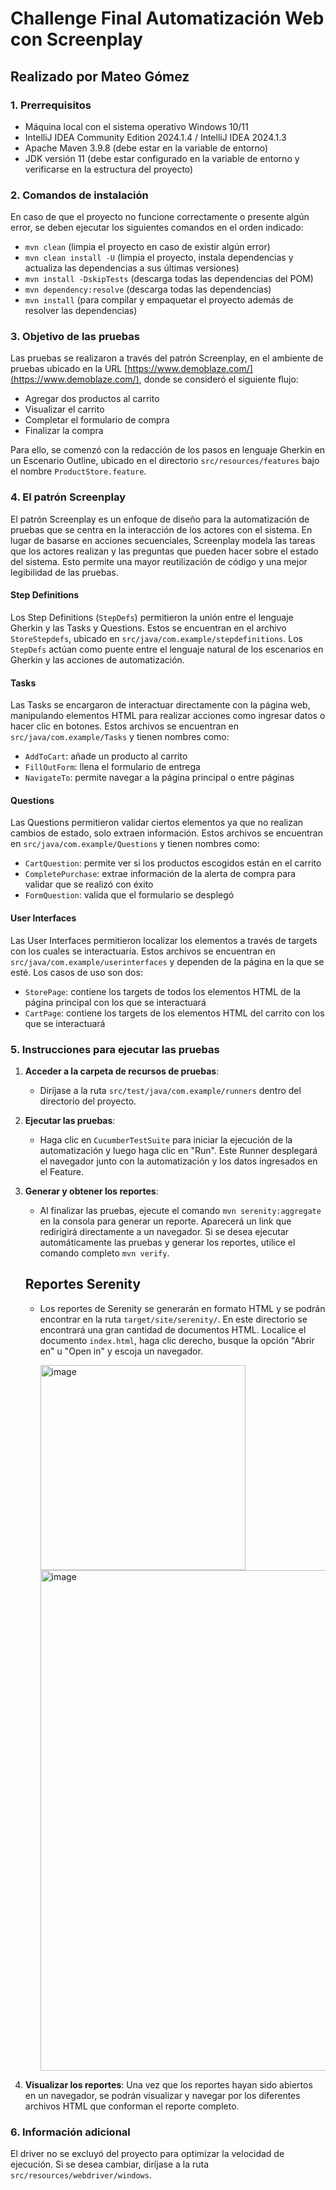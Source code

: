 # Challenge Final Automatización Web con Screenplay

## Realizado por Mateo Gómez

### 1. Prerrequisitos
- Máquina local con el sistema operativo Windows 10/11
- IntelliJ IDEA Community Edition 2024.1.4 / IntelliJ IDEA 2024.1.3
- Apache Maven 3.9.8 (debe estar en la variable de entorno)
- JDK versión 11 (debe estar configurado en la variable de entorno y verificarse en la estructura del proyecto)

### 2. Comandos de instalación
En caso de que el proyecto no funcione correctamente o presente algún error, se deben ejecutar los siguientes comandos en el orden indicado:
- `mvn clean` (limpia el proyecto en caso de existir algún error)
- `mvn clean install -U` (limpia el proyecto, instala dependencias y actualiza las dependencias a sus últimas versiones)
- `mvn install -DskipTests` (descarga todas las dependencias del POM)
- `mvn dependency:resolve` (descarga todas las dependencias)
- `mvn install` (para compilar y empaquetar el proyecto además de resolver las dependencias)

### 3. Objetivo de las pruebas
Las pruebas se realizaron a través del patrón Screenplay, en el ambiente de pruebas ubicado en la URL [https://www.demoblaze.com/](https://www.demoblaze.com/), donde se consideró el siguiente flujo:

- Agregar dos productos al carrito
- Visualizar el carrito
- Completar el formulario de compra
- Finalizar la compra

Para ello, se comenzó con la redacción de los pasos en lenguaje Gherkin en un Escenario Outline, ubicado en el directorio `src/resources/features` bajo el nombre `ProductStore.feature`.

### 4. El patrón Screenplay
El patrón Screenplay es un enfoque de diseño para la automatización de pruebas que se centra en la interacción de los actores con el sistema. En lugar de basarse en acciones secuenciales, Screenplay modela las tareas que los actores realizan y las preguntas que pueden hacer sobre el estado del sistema. Esto permite una mayor reutilización de código y una mejor legibilidad de las pruebas.

#### Step Definitions
Los Step Definitions (`StepDefs`) permitieron la unión entre el lenguaje Gherkin y las Tasks y Questions. Estos se encuentran en el archivo `StoreStepdefs`, ubicado en `src/java/com.example/stepdefinitions`. Los `StepDefs` actúan como puente entre el lenguaje natural de los escenarios en Gherkin y las acciones de automatización.

#### Tasks
Las Tasks se encargaron de interactuar directamente con la página web, manipulando elementos HTML para realizar acciones como ingresar datos o hacer clic en botones. Estos archivos se encuentran en `src/java/com.example/Tasks` y tienen nombres como:
- `AddToCart`: añade un producto al carrito
- `FillOutForm`: llena el formulario de entrega
- `NavigateTo`: permite navegar a la página principal o entre páginas

#### Questions
Las Questions permitieron validar ciertos elementos ya que no realizan cambios de estado, solo extraen información. Estos archivos se encuentran en `src/java/com.example/Questions` y tienen nombres como:
- `CartQuestion`: permite ver si los productos escogidos están en el carrito
- `CompletePurchase`: extrae información de la alerta de compra para validar que se realizó con éxito
- `FormQuestion`: valida que el formulario se desplegó

#### User Interfaces
Las User Interfaces permitieron localizar los elementos a través de targets con los cuales se interactuaría. Estos archivos se encuentran en `src/java/com.example/userinterfaces` y dependen de la página en la que se esté. Los casos de uso son dos:
- `StorePage`: contiene los targets de todos los elementos HTML de la página principal con los que se interactuará
- `CartPage`: contiene los targets de los elementos HTML del carrito con los que se interactuará

### 5. Instrucciones para ejecutar las pruebas

1. **Acceder a la carpeta de recursos de pruebas**:
    - Diríjase a la ruta `src/test/java/com.example/runners` dentro del directorio del proyecto.

2. **Ejecutar las pruebas**:
    - Haga clic en `CucumberTestSuite` para iniciar la ejecución de la automatización y luego haga clic en "Run". Este Runner desplegará el navegador junto con la automatización y los datos ingresados en el Feature.

3. **Generar y obtener los reportes**:
    - Al finalizar las pruebas, ejecute el comando `mvn serenity:aggregate` en la consola para generar un reporte. Aparecerá un link que redirigirá directamente a un navegador. Si se desea ejecutar automáticamente las pruebas y generar los reportes, utilice el comando completo `mvn verify`.
    
    ## Reportes Serenity
    - Los reportes de Serenity se generarán en formato HTML y se podrán encontrar en la ruta `target/site/serenity/`. En este directorio se encontrará una gran cantidad de documentos HTML. Localice el documento `index.html`, haga clic derecho, busque la opción "Abrir en" u "Open in" y escoja un navegador.

      <img width="328" alt="image" src="https://github.com/user-attachments/assets/10330be0-70cf-4726-840c-a4226676227e">
      
      <img width="801" alt="image" src="https://github.com/user-attachments/assets/7c01cf98-9e92-44b6-bd06-6c10e8b93c27">

4. **Visualizar los reportes**:
Una vez que los reportes hayan sido abiertos en un navegador, se podrán visualizar y navegar por los diferentes archivos HTML que conforman el reporte completo.

### 6. Información adicional
El driver no se excluyó del proyecto para optimizar la velocidad de ejecución. Si se desea cambiar, diríjase a la ruta `src/resources/webdriver/windows`.

